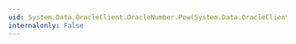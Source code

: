 ```yaml
---
uid: System.Data.OracleClient.OracleNumber.Pow(System.Data.OracleClient.OracleNumber,System.Int32)
internalonly: False
---
```

